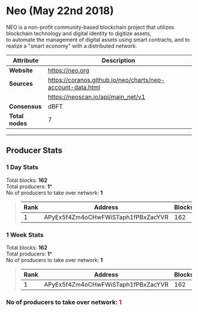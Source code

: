 # Neo (May 22nd 2018)
NEO is a non-profit community-based blockchain project that utilizes blockchain technology and digital identity to digitize assets,<br/>
to automate the management of digital assets using smart contracts, and to realize a "smart economy" with a distributed network.<br/>

|Attribute|Description|
|---|---|
|**Website**|https://neo.org|
|**Sources**|https://coranos.github.io/neo/charts/neo-account-data.html|
| |https://neoscan.io/api/main_net/v1|
|**Consensus**|dBFT|
|**Total nodes**|7|

---
## Producer Stats
### 1 Day Stats
Total blocks: **162**<br/>
Total producers: **1***<br/>
No of producers to take over network: **1**<br/>
> |Rank|Address|Blocks|
> |---|---|---|
> |1|APyEx5f4Zm4oCHwFWiSTaph1fPBxZacYVR|162|

### 1 Week Stats
Total blocks: **162**<br/>
Total producers: **1***<br/>
No of producers to take over network: **1**<br/>
> |Rank|Address|Blocks|
> |---|---|---|
> |1|APyEx5f4Zm4oCHwFWiSTaph1fPBxZacYVR|162|

### **No of producers to take over network: <span style="color:red">1</span>**
